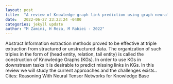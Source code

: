 ```yaml
---
layout: post
title:  "A review of Knowledge graph link prediction using graph neural networks"
date:   2022-06-27 23:23:24 -0400
categories: jekyll update
author: "M Zamini, H Reza, M Rabiei - 2022"
---
```

Abstract Information extraction methods proved to be effective at triple extraction from structured or unstructured data. The organization of such triples in the form of (head entity, relation, tail entity) is called the construction of Knowledge Graphs (KGs). In order to use KGs in downstream tasks it is desirable to predict missing links in KGs. In this review we will study the current approaches and the challenges exists..
Cites: Reasoning With Neural Tensor Networks for Knowledge Base